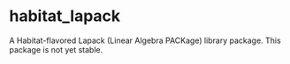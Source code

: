 # habitat_lapack
A Habitat-flavored Lapack (Linear Algebra PACKage) library package. This package
is not yet stable.

